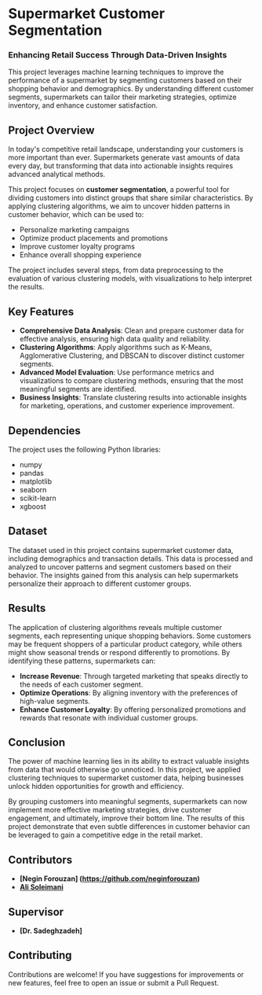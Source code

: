 # Supermarket Customer Segmentation

### Enhancing Retail Success Through Data-Driven Insights

This project leverages machine learning techniques to improve the performance of a supermarket by segmenting customers based on their shopping behavior and demographics. By understanding different customer segments, supermarkets can tailor their marketing strategies, optimize inventory, and enhance customer satisfaction.

## Project Overview

In today's competitive retail landscape, understanding your customers is more important than ever. Supermarkets generate vast amounts of data every day, but transforming that data into actionable insights requires advanced analytical methods.

This project focuses on **customer segmentation**, a powerful tool for dividing customers into distinct groups that share similar characteristics. By applying clustering algorithms, we aim to uncover hidden patterns in customer behavior, which can be used to:

- Personalize marketing campaigns
- Optimize product placements and promotions
- Improve customer loyalty programs
- Enhance overall shopping experience

The project includes several steps, from data preprocessing to the evaluation of various clustering models, with visualizations to help interpret the results.

## Key Features

- **Comprehensive Data Analysis**: Clean and prepare customer data for effective analysis, ensuring high data quality and reliability.
- **Clustering Algorithms**: Apply algorithms such as K-Means, Agglomerative Clustering, and DBSCAN to discover distinct customer segments.
- **Advanced Model Evaluation**: Use performance metrics and visualizations to compare clustering methods, ensuring that the most meaningful segments are identified.
- **Business Insights**: Translate clustering results into actionable insights for marketing, operations, and customer experience improvement.

## Dependencies

The project uses the following Python libraries:
- numpy
- pandas
- matplotlib
- seaborn
- scikit-learn
- xgboost

## Dataset

The dataset used in this project contains supermarket customer data, including demographics and transaction details. This data is processed and analyzed to uncover patterns and segment customers based on their behavior. The insights gained from this analysis can help supermarkets personalize their approach to different customer groups.

## Results

The application of clustering algorithms reveals multiple customer segments, each representing unique shopping behaviors. Some customers may be frequent shoppers of a particular product category, while others might show seasonal trends or respond differently to promotions. By identifying these patterns, supermarkets can:

- **Increase Revenue**: Through targeted marketing that speaks directly to the needs of each customer segment.
- **Optimize Operations**: By aligning inventory with the preferences of high-value segments.
- **Enhance Customer Loyalty**: By offering personalized promotions and rewards that resonate with individual customer groups.

## Conclusion

The power of machine learning lies in its ability to extract valuable insights from data that would otherwise go unnoticed. In this project, we applied clustering techniques to supermarket customer data, helping businesses unlock hidden opportunities for growth and efficiency.

By grouping customers into meaningful segments, supermarkets can now implement more effective marketing strategies, drive customer engagement, and ultimately, improve their bottom line. The results of this project demonstrate that even subtle differences in customer behavior can be leveraged to gain a competitive edge in the retail market.

## Contributors

- **[Negin Forouzan]
(https://github.com/neginforouzan)**
- **[Ali Soleimani](https://github.com/alisoleimani2001)**


## Supervisor

- **[Dr. Sadeghzadeh]**


## Contributing

Contributions are welcome! If you have suggestions for improvements or new features, feel free to open an issue or submit a Pull Request.
